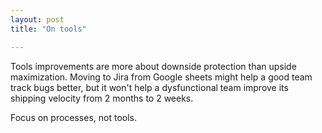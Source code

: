 ```yaml
---
layout: post
title: "On tools"

---
```

Tools improvements are more about downside protection than upside maximization. Moving to Jira from Google sheets might help a good team track bugs better, but it won't help a dysfunctional team improve its shipping velocity from 2 months to 2 weeks.

Focus on processes, not tools.
